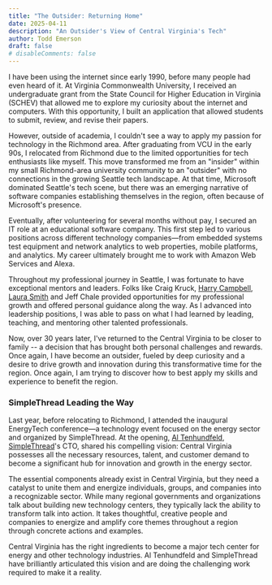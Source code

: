 ```yaml
---
title: "The Outsider: Returning Home"
date: 2025-04-11
description: "An Outsider's View of Central Virginia's Tech"
author: Todd Emerson
draft: false
# disableComments: false
---
```


I have been using the internet since early 1990, before many people had even heard of it. At Virginia Commonwealth University, I received an undergraduate grant from the State Council for Higher Education in Virginia (SCHEV) that allowed me to explore my curiosity about the internet and computers. With this opportunity, I built an application that allowed students to submit, review, and revise their papers.

However, outside of academia, I couldn't see a way to apply my passion for technology in the Richmond area. After graduating from VCU in the early 90s, I relocated from Richmond due to the limited opportunities for tech enthusiasts like myself. This move transformed me from an "insider" within my small Richmond-area university community to an "outsider" with no connections in the growing Seattle tech landscape. At that time, Microsoft dominated Seattle's tech scene, but there was an emerging narrative of software companies establishing themselves in the region, often because of Microsoft's presence.

Eventually, after volunteering for several months without pay, I secured an IT role at an educational software company. This first step led to various positions across different technology companies—from embedded systems test equipment and network analytics to web properties, mobile platforms, and analytics. My career ultimately brought me to work with Amazon Web Services and Alexa.

Throughout my professional journey in Seattle, I was fortunate to have exceptional mentors and leaders. Folks like Craig Kruck, [Harry Campbell](https://www.linkedin.com/in/harry-campbell-a47404/), [Laura Smith](https://www.linkedin.com/in/lsmith1209/) and Jeff Chale provided  opportunities for my professional growth and offered personal guidance along the way. As I advanced into leadership positions, I was able to pass on what I had learned by leading, teaching, and mentoring other talented professionals.

Now, over 30 years later, I've returned to the Central Virginia to be closer to family -- a decision that has brought both personal challenges and rewards. Once again, I have become an outsider, fueled by deep curiosity and a desire to drive growth and innovation during this transformative time for the region. Once again, I am trying to discover how to best apply my skills and experience to benefit the region. 

### SimpleThread Leading the Way
Last year, before relocating to Richmond, I attended the inaugural EnergyTech conference—a technology event focused on the energy sector and organized by SimpleThread. At the opening, [Al Tenhundfeld](https://www.linkedin.com/in/atenhundfeld), [SimpleThread](https://simplethread.com)'s CTO, shared his compelling vision: Central Virginia possesses all the necessary resources, talent, and customer demand to become a significant hub for innovation and growth in the energy sector.

The essential components already exist in Central Virginia, but they need a catalyst to unite them and energize individuals, groups, and companies into a recognizable sector. While many regional governments and organizations talk about building new technology centers, they typically lack the ability to transform talk into action. It takes thoughtful, creative people and companies to energize and amplify core themes throughout a region through concrete actions and examples.

Central Virginia has the right ingredients to become a major tech center for energy and other technology industries. Al Tenhundfeld and SimpleThread have brilliantly articulated this vision and are doing the challenging work required to make it a reality.